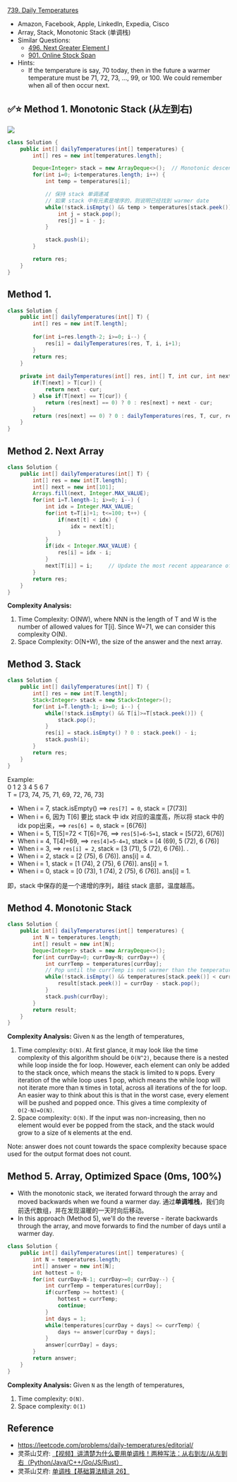 [739. Daily Temperatures](https://leetcode.com/problems/daily-temperatures/)

* Amazon, Facebook, Apple, LinkedIn, Expedia, Cisco
* Array, Stack, Monotonic Stack (单调栈)
* Similar Questions:
    * [496. Next Greater Element I](https://leetcode.com/problems/next-greater-element-i/)
    * [901. Online Stock Span](https://leetcode.com/problems/online-stock-span/description/)
* Hints:
    * If the temperature is say, 70 today, then in the future a warmer temperature must be 71, 72, 73, ..., 99, or 100.
    We could remember when all of then occur next.
    

## ✅⭐ Method 1. Monotonic Stack (从左到右)
![](images/0739_MonotonicStackSolution.png)
```java
class Solution {
    public int[] dailyTemperatures(int[] temperatures) {
        int[] res = new int[temperatures.length];

        Deque<Integer> stack = new ArrayDeque<>();  // Monotonic descending
        for(int i=0; i<temperatures.length; i++) {
            int temp = temperatures[i];

            // 保持 stack 单调递减
            // 如果 stack 中有元素是增序的，则说明已经找到 warmer date
            while(!stack.isEmpty() && temp > temperatures[stack.peek()]) {
                int j = stack.pop();
                res[j] = i - j;
            }

            stack.push(i);
        }

        return res;
    }
}
```

    
## Method 1. 
```java 
class Solution {
    public int[] dailyTemperatures(int[] T) {
        int[] res = new int[T.length];
        
        for(int i=res.length-2; i>=0; i--) {
            res[i] = dailyTemperatures(res, T, i, i+1);
        }
        return res;
    }
    
    private int dailyTemperatures(int[] res, int[] T, int cur, int next) {
        if(T[next] > T[cur]) {
            return next - cur;
        } else if(T[next] == T[cur]) {
            return (res[next] == 0) ? 0 : res[next] + next - cur;
        }
        return (res[next] == 0) ? 0 : dailyTemperatures(res, T, cur, res[next] + next);
    }
}
```


## Method 2. Next Array
```java 
class Solution {
    public int[] dailyTemperatures(int[] T) {
        int[] res = new int[T.length];
        int[] next = new int[101];
        Arrays.fill(next, Integer.MAX_VALUE);
        for(int i=T.length-1; i>=0; i--) {
            int idx = Integer.MAX_VALUE;
            for(int t=T[i]+1; t<=100; t++) {
                if(next[t] < idx) {
                    idx = next[t];
                }
            }
            if(idx < Integer.MAX_VALUE) {
                res[i] = idx - i;
            }
            next[T[i]] = i;     // Update the most recent appearance of temperature T[i]
        }
        return res;
    }
}
```
**Complexity Analysis:**
1. Time Complexity: O(NW), where NNN is the length of T and W is the number of allowed values for T[i]. Since W=71, we can consider this complexity O(N).
2. Space Complexity: O(N+W), the size of the answer and the next array.


## Method 3. Stack
```java 
class Solution {
    public int[] dailyTemperatures(int[] T) {
        int[] res = new int[T.length];
        Stack<Integer> stack = new Stack<Integer>();
        for(int i=T.length-1; i>=0; i--) {
            while(!stack.isEmpty() && T[i]>=T[stack.peek()]) {
                stack.pop();
            }
            res[i] = stack.isEmpty() ? 0 : stack.peek() - i;
            stack.push(i);
        }
        return res;
    }
}
```
Example:        
     0   1   2   3   4   5   6   7      
T = [73, 74, 75, 71, 69, 72, 76, 73]        
* When i = 7, stack.isEmpty() ==> `res[7] = 0`, stack = [7(73)]
* When i = 6, 因为 T[6] 要比 stack 中 idx 对应的温度高，所以将 stack 中的 idx pop出来，==> `res[6] = 0`, stack = [6(76)]
* When i = 5, T[5]=72 < T[6]=76, ==> `res[5]=6-5=1`, stack = [5(72), 6(76)]
* When i = 4, T[4]=69, ==> `res[4]=5-4=1`, stack = [4 (69), 5 (72), 6 (76)]
* When i = 3, ==> `res[i] = 2`, stack = [3 (71), 5 (72), 6 (76)]. .
* When i = 2, stack = [2 (75), 6 (76)]. ans[i] = 4.
* When i = 1, stack = [1 (74), 2 (75), 6 (76)]. ans[i] = 1.
* When i = 0, stack = [0 (73), 1 (74), 2 (75), 6 (76)]. ans[i] = 1.

即，stack 中保存的是一个递增的序列，越往 stack 底部，温度越高。


## Method 4. Monotonic Stack
```Java
class Solution {
    public int[] dailyTemperatures(int[] temperatures) {
        int N = temperatures.length;
        int[] result = new int[N];
        Deque<Integer> stack = new ArrayDeque<>();
        for(int currDay=0; currDay<N; currDay++) {
            int currTemp = temperatures[currDay];
            // Pop until the currTemp is not warmer than the temperature at the top of the stack
            while(!stack.isEmpty() && temperatures[stack.peek()] < currTemp) {
                result[stack.peek()] = currDay - stack.pop();
            }
            stack.push(currDay);
        }
        return result;
    }
}
```
**Complexity Analysis:**
Given `N` as the length of temperatures,
1. Time complexity: `O(N)`. At first glance, it may look like the time complexity of this algorithm should be `O(N^2)`, because there is a nested while loop inside the for loop. However, each element can only be added to the stack once, which means the stack is limited to `N` pops. Every iteration of the while loop uses 1 pop, which means the while loop will not iterate more than `N` times in total, across all iterations of the for loop.
An easier way to think about this is that in the worst case, every element will be pushed and popped once. This gives a time complexity of `O(2⋅N)=O(N)`.
2. Space complexity: `O(N)`. If the input was non-increasing, then no element would ever be popped from the stack, and the stack would grow to a size of `N` elements at the end.

Note: answer does not count towards the space complexity because space used for the output format does not count.


## Method 5. Array, Optimized Space (0ms, 100%)
* With the monotonic stack, we iterated forward through the array and moved backwards when we found a warmer day. 通过**单调堆栈**，我们向前迭代数组，并在发现温暖的一天时向后移动。
* In this approach (Method 5), we'll do the reverse - iterate backwards through the array, and move forwards to find the number of days until a warmer day.
```Java
class Solution {
    public int[] dailyTemperatures(int[] temperatures) {
        int N = temperatures.length;
        int[] answer = new int[N];
        int hottest = 0;
        for(int currDay=N-1; currDay>=0; currDay--) {
            int currTemp = temperatures[currDay];
            if(currTemp >= hottest) {
                hottest = currTemp;
                continue;
            }
            int days = 1;
            while(temperatures[currDay + days] <= currTemp) {
                days += answer[currDay + days];
            }
            answer[currDay] = days;
        }
        return answer;
    }
}
```
**Complexity Analysis:**
Given `N` as the length of temperatures,
1. Time complexity: `O(N)`.
2. Space complexity: `O(1)`


## Reference
* https://leetcode.com/problems/daily-temperatures/editorial/
* 灵茶山艾府: [【视频】讲清楚为什么要用单调栈！两种写法：从右到左/从左到右（Python/Java/C++/Go/JS/Rust）](https://leetcode.cn/problems/daily-temperatures/solutions/2470179/shi-pin-jiang-qing-chu-wei-shi-yao-yao-y-k0ks/)
* 灵茶山艾府: [单调栈【基础算法精讲 26】](https://www.bilibili.com/video/BV1VN411J7S7?spm_id_from=333.788.videopod.sections&vd_source=bd5e1cdd20d83feef8e77a781b33f083)